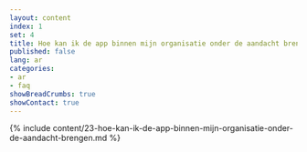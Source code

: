 ```yaml
---
layout: content
index: 1
set: 4
title: Hoe kan ik de app binnen mijn organisatie onder de aandacht brengen?
published: false
lang: ar
categories:
- ar
- faq
showBreadCrumbs: true
showContact: true
---
```

{% include content/23-hoe-kan-ik-de-app-binnen-mijn-organisatie-onder-de-aandacht-brengen.md %}
